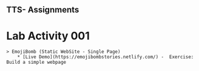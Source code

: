 ## TTS- Assignments


# Lab Activity 001
	> EmojiBomb (Static WebSite - Single Page)
		* [Live Demo](https://emojibombstories.netlify.com/) -  Exercise: Build a simple webpage